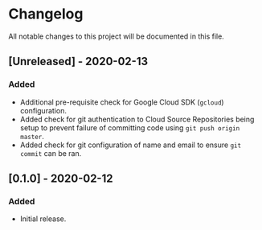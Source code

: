 # Changelog

All notable changes to this project will be documented in this file.

## [Unreleased] - 2020-02-13

### Added

-   Additional pre-requisite check for Google Cloud SDK (`gcloud`) configuration.
-   Added check for git authentication to Cloud Source Repositories being setup to prevent failure of committing code using `git push origin master`.
-   Added check for git configuration of name and email to ensure `git commit` can be ran.

## [0.1.0] - 2020-02-12

### Added

-   Initial release.
